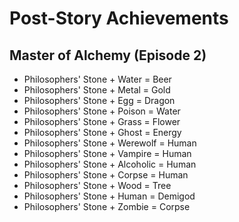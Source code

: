 # Post-Story Achievements

## Master of Alchemy (Episode 2)

- Philosophers' Stone + Water = Beer
- Philosophers' Stone + Metal = Gold
- Philosophers' Stone + Egg = Dragon
- Philosophers' Stone + Poison = Water
- Philosophers' Stone + Grass = Flower
- Philosophers' Stone + Ghost = Energy
- Philosophers' Stone + Werewolf = Human
- Philosophers' Stone + Vampire = Human
- Philosophers' Stone + Alcoholic = Human
- Philosophers' Stone + Corpse = Human
- Philosophers' Stone + Wood = Tree
- Philosophers' Stone + Human = Demigod
- Philosophers' Stone + Zombie = Corpse
